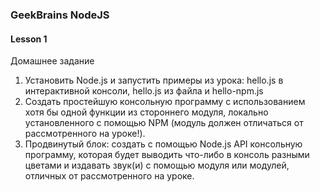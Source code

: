 ### GeekBrains NodeJS

#### Lesson 1

Домашнее задание
1. Установить Node.js и запустить примеры из урока: hello.js в интерактивной консоли, hello.js из файла и hello-npm.js
2. Создать простейшую консольную программу с использованием хотя бы одной функции из стороннего модуля, локально установленного с помощью NPM (модуль должен отличаться от рассмотренного на уроке!).
3. Продвинутый блок: создать с помощью Node.js API консольную программу, которая будет выводить что-либо в консоль разными цветами и издавать звук(и) с помощью модуля или модулей, отличных от рассмотренного на уроке.
